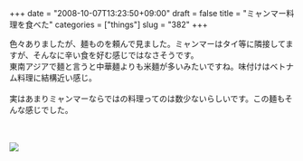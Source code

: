 +++
date = "2008-10-07T13:23:50+09:00"
draft = false
title = "ミャンマー料理を食べた"
categories = ["things"]
slug = "382"
+++

色々ありましたが、麺ものを頼んで見ました。ミャンマーはタイ等に隣接してますが、そんなに辛い食を好む感じではなさそうです。<br />
東南アジアで麺と言うと中華麺よりも米麺が多いみたいですね。味付けはベトナム料理に結構近い感じ。<br />
<br />
実はあまりミャンマーならではの料理ってのは数少ないらしいです。この麺もそんな感じでした。<br />
<br />
<br />

<p>
<a rel="lightbox" href="http://keruru.net/images/48eae45557edd-081007-123953.jpg"><img src="http://keruru.net/images/48eae45557edd-thumb_081007-123953.jpg" border="0" /></a>
</p>
